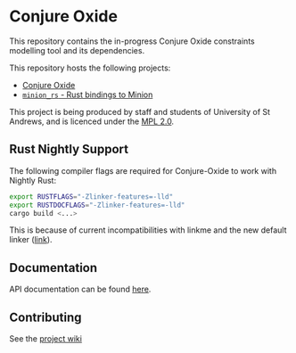 # Conjure Oxide

This repository contains the in-progress Conjure Oxide constraints modelling
tool and its dependencies. 

This repository hosts the following projects:

* [Conjure Oxide](https://github.com/conjure-cp/conjure-oxide/tree/main/conjure_oxide)
* [`minion_rs` - Rust bindings to Minion](https://github.com/conjure-cp/conjure-oxide/tree/main/solvers/minion)

This project is being produced by staff and students of University of St
Andrews, and is licenced under the [MPL 2.0](./LICENCE).

## Rust Nightly Support

The following compiler flags are required for Conjure-Oxide to work with
Nightly Rust:

```sh
export RUSTFLAGS="-Zlinker-features=-lld" 
export RUSTDOCFLAGS="-Zlinker-features=-lld" 
cargo build <...>
```

This is because of current incompatibilities with linkme and the new default
linker ([link](https://github.com/dtolnay/linkme/issues/94)).


## Documentation

API documentation can be found [here](https://conjure-cp.github.io/conjure-oxide/docs/).

## Contributing

See the [project wiki](https://github.com/conjure-cp/conjure-oxide/wiki)
<!-- vim: cc=80
-->
